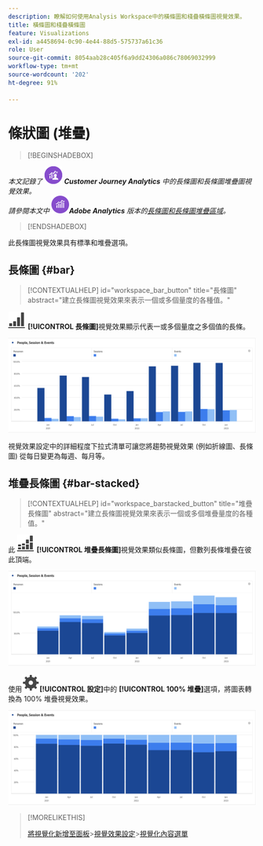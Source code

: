 ```yaml
---
description: 瞭解如何使用Analysis Workspace中的橫條圖和棧疊橫條圖視覺效果。
title: 橫條圖和棧疊橫條圖
feature: Visualizations
exl-id: a4458694-0c90-4e44-88d5-575737a61c36
role: User
source-git-commit: 8054aab28c405f6a9dd24306a086c78069032999
workflow-type: tm+mt
source-wordcount: '202'
ht-degree: 91%

---
```


# 條狀圖 (堆疊)

>[!BEGINSHADEBOX]

_本文記錄了_ ![CustomerJourneyAnalytics](/help/assets/icons/CustomerJourneyAnalytics.svg) _&#x200B;**Customer Journey Analytics** 中的長條圖和長條圖堆疊圖視覺效果。_<br/>_請參閱本文中_ ![AdobeAnalytics](/help/assets/icons/AdobeAnalytics.svg) _&#x200B;**Adobe Analytics** 版本的[長條圖和長條圖堆疊區域](https://experienceleague.adobe.com/zh-hant/docs/analytics/analyze/analysis-workspace/visualizations/bar)。_


>[!ENDSHADEBOX]

此長條圖視覺效果具有標準和堆疊選項。

## 長條圖 {#bar}

<!-- markdownlint-disable MD034 -->

>[!CONTEXTUALHELP]
>id="workspace_bar_button"
>title="長條圖"
>abstract="建立長條圖視覺效果來表示一個或多個量度的各種值。"

<!-- markdownlint-enable MD034 -->



![GraphBarVertical](/help/assets/icons/GraphBarVertical.svg) **[!UICONTROL 長條圖]**&#x200B;視覺效果顯示代表一或多個量度之多個值的長條。

![垂直長條圖視覺效果顯示多個量度，包括頁面檢視次數、造訪數、進入次數以及退出次數。](assets/bar.png)

視覺效果設定中的詳細程度下拉式清單可讓您將趨勢視覺效果 (例如折線圖、長條圖) 從每日變更為每週、每月等。

## 堆疊長條圖 {#bar-stacked}

<!-- markdownlint-disable MD034 -->

>[!CONTEXTUALHELP]
>id="workspace_barstacked_button"
>title="堆疊長條圖"
>abstract="建立長條圖視覺效果來表示一個或多個堆疊量度的各種值。"

<!-- markdownlint-enable MD034 -->


此 ![GraphBarVerticalStacked](/help/assets/icons/GraphBarVerticalStacked.svg) **[!UICONTROL 堆疊長條圖]**&#x200B;視覺效果類似長條圖，但數列長條堆疊在彼此頂端。

![堆疊長條圖顯示多個量度。](assets/bar-stacked.png)

使用![設定](/help/assets/icons/Setting.svg)**[!UICONTROL 設定]**&#x200B;中的 **[!UICONTROL 100% 堆疊]**&#x200B;選項，將圖表轉換為 100% 堆疊視覺效果。

![100% 堆疊長條圖。](assets/bar-stacked100.png)

>[!MORELIKETHIS]
>
>[將視覺化新增至面板](/help/analysis-workspace/visualizations/freeform-analysis-visualizations.md#add-visualizations-to-a-panel)
>&#x200B;>[視覺效果設定](/help/analysis-workspace/visualizations/freeform-analysis-visualizations.md#settings)
>&#x200B;>[視覺化內容選單](/help/analysis-workspace/visualizations/freeform-analysis-visualizations.md#context-menu)
>

